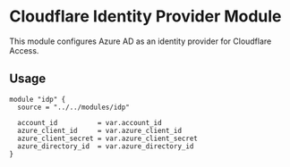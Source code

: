 # Cloudflare Identity Provider Module

This module configures Azure AD as an identity provider for Cloudflare Access.

## Usage

```hcl
module "idp" {
  source = "../../modules/idp"

  account_id          = var.account_id
  azure_client_id     = var.azure_client_id
  azure_client_secret = var.azure_client_secret
  azure_directory_id  = var.azure_directory_id
}